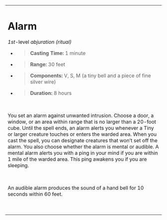
<table><tbody><tr class="odd"><td><h1 id="alarm"><strong>Alarm</strong></h1><p><em>1st-</em>level <em>abjuration (ritual)</em></p><ul><li><blockquote><p><strong>Casting Time:</strong> 1 minute</p></blockquote></li><li><blockquote><p><strong>Range:</strong> 30 feet</p></blockquote></li><li><blockquote><p><strong>Components:</strong> V, S, M (a tiny bell and a piece of fine silver wire)</p></blockquote></li><li><blockquote><p><strong>Duration:</strong> 8 hours</p></blockquote></li></ul><p> </p><p>You set an alarm against unwanted intrusion. Choose a door, a window, or an area within range that is no larger than a 20-foot cube. Until the spell ends, an alarm alerts you whenever a Tiny or larger creature touches or enters the warded area. When you cast the spell, you can designate creatures that won’t set off the alarm. You also choose whether the alarm is mental or audible. A mental alarm alerts you with a ping in your mind if you are within 1 mile of the warded area. This ping awakens you if you are sleeping.</p><p> </p><p>An audible alarm produces the sound of a hand bell for 10 seconds within 60 feet.</p><p> </p></td></tr></tbody></table>